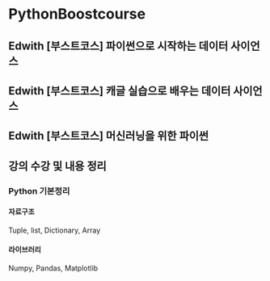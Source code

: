 # PythonBoostcourse
## Edwith [부스트코스] 파이썬으로 시작하는 데이터 사이언스
## Edwith [부스트코스] 캐글 실습으로 배우는 데이터 사이언스
## Edwith [부스트코스] 머신러닝을 위한 파이썬
## 강의 수강 및 내용 정리
### Python 기본정리
#### 자료구조
Tuple, list, Dictionary, Array
#### 라이브러리
Numpy, Pandas, Matplotlib
 
 
 
  
  
